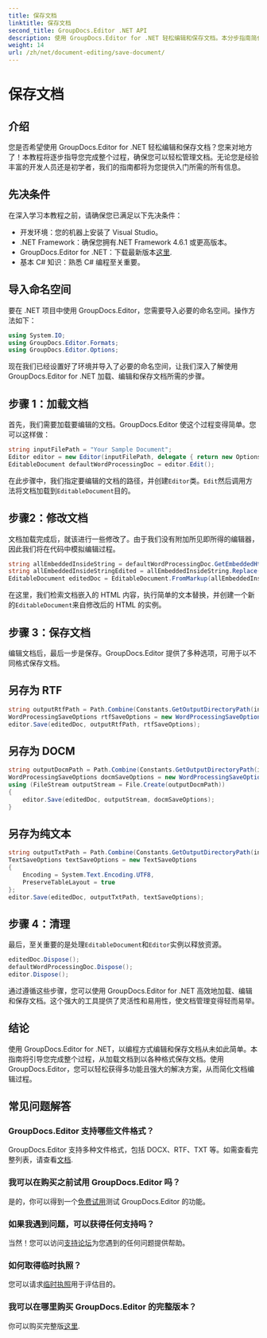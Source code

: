 ```yaml
---
title: 保存文档
linktitle: 保存文档
second_title: GroupDocs.Editor .NET API
description: 使用 GroupDocs.Editor for .NET 轻松编辑和保存文档。本分步指南简化了开发人员的流程。
weight: 14
url: /zh/net/document-editing/save-document/
---
```


# 保存文档

## 介绍
您是否希望使用 GroupDocs.Editor for .NET 轻松编辑和保存文档？您来对地方了！本教程将逐步指导您完成整个过程，确保您可以轻松管理文档。无论您是经验丰富的开发人员还是初学者，我们的指南都将为您提供入门所需的所有信息。
## 先决条件
在深入学习本教程之前，请确保您已满足以下先决条件：
- 开发环境：您的机器上安装了 Visual Studio。
- .NET Framework：确保您拥有.NET Framework 4.6.1 或更高版本。
-  GroupDocs.Editor for .NET：下载最新版本[这里](https://releases.groupdocs.com/editor/net/).
- 基本 C# 知识：熟悉 C# 编程至关重要。
## 导入命名空间
要在 .NET 项目中使用 GroupDocs.Editor，您需要导入必要的命名空间。操作方法如下：
```csharp
using System.IO;
using GroupDocs.Editor.Formats;
using GroupDocs.Editor.Options;
```
现在我们已经设置好了环境并导入了必要的命名空间，让我们深入了解使用 GroupDocs.Editor for .NET 加载、编辑和保存文档所需的步骤。
## 步骤 1：加载文档
首先，我们需要加载要编辑的文档。GroupDocs.Editor 使这个过程变得简单。您可以这样做：

```csharp
string inputFilePath = "Your Sample Document";
Editor editor = new Editor(inputFilePath, delegate { return new Options.WordProcessingLoadOptions(); });
EditableDocument defaultWordProcessingDoc = editor.Edit();
```
在此步骤中，我们指定要编辑的文档的路径，并创建`Editor`类。`Edit`然后调用方法将文档加载到`EditableDocument`目的。
## 步骤2：修改文档
文档加载完成后，就该进行一些修改了。由于我们没有附加所见即所得的编辑器，因此我们将在代码中模拟编辑过程。

```csharp
string allEmbeddedInsideString = defaultWordProcessingDoc.GetEmbeddedHtml();
string allEmbeddedInsideStringEdited = allEmbeddedInsideString.Replace("Subtitle", "Edited subtitle");
EditableDocument editedDoc = EditableDocument.FromMarkup(allEmbeddedInsideStringEdited, null);
```
在这里，我们检索文档嵌入的 HTML 内容，执行简单的文本替换，并创建一个新的`EditableDocument`来自修改后的 HTML 的实例。
## 步骤 3：保存文档
编辑文档后，最后一步是保存。GroupDocs.Editor 提供了多种选项，可用于以不同格式保存文档。
## 另存为 RTF
```csharp
string outputRtfPath = Path.Combine(Constants.GetOutputDirectoryPath(inputFilePath), "editedDoc.rtf");
WordProcessingSaveOptions rtfSaveOptions = new WordProcessingSaveOptions(WordProcessingFormats.Rtf);
editor.Save(editedDoc, outputRtfPath, rtfSaveOptions);
```
## 另存为 DOCM
```csharp
string outputDocmPath = Path.Combine(Constants.GetOutputDirectoryPath(inputFilePath), "editedDoc.docm");
WordProcessingSaveOptions docmSaveOptions = new WordProcessingSaveOptions(WordProcessingFormats.Docm);
using (FileStream outputStream = File.Create(outputDocmPath))
{
    editor.Save(editedDoc, outputStream, docmSaveOptions);
}
```
## 另存为纯文本
```csharp
string outputTxtPath = Path.Combine(Constants.GetOutputDirectoryPath(inputFilePath), "editedDoc.txt");
TextSaveOptions textSaveOptions = new TextSaveOptions
{
    Encoding = System.Text.Encoding.UTF8,
    PreserveTableLayout = true
};
editor.Save(editedDoc, outputTxtPath, textSaveOptions);
```
## 步骤 4：清理
最后，至关重要的是处理`EditableDocument`和`Editor`实例以释放资源。
```csharp
editedDoc.Dispose();
defaultWordProcessingDoc.Dispose();
editor.Dispose();
```
通过遵循这些步骤，您可以使用 GroupDocs.Editor for .NET 高效地加载、编辑和保存文档。这个强大的工具提供了灵活性和易用性，使文档管理变得轻而易举。
## 结论
使用 GroupDocs.Editor for .NET，以编程方式编辑和保存文档从未如此简单。本指南将引导您完成整个过程，从加载文档到以各种格式保存文档。使用 GroupDocs.Editor，您可以轻松获得多功能且强大的解决方案，从而简化文档编辑过程。
## 常见问题解答
### GroupDocs.Editor 支持哪些文件格式？
GroupDocs.Editor 支持多种文件格式，包括 DOCX、RTF、TXT 等。如需查看完整列表，请查看[文档](https://tutorials.groupdocs.com/editor/net/).
### 我可以在购买之前试用 GroupDocs.Editor 吗？
是的，你可以得到一个[免费试用](https://releases.groupdocs.com/)测试 GroupDocs.Editor 的功能。
### 如果我遇到问题，可以获得任何支持吗？
当然！您可以访问[支持论坛](https://forum.groupdocs.com/c/editor/20)为您遇到的任何问题提供帮助。
### 如何取得临时执照？
您可以请求[临时执照](https://purchase.groupdocs.com/temporary-license/)用于评估目的。
### 我可以在哪里购买 GroupDocs.Editor 的完整版本？
你可以购买完整版[这里](https://purchase.groupdocs.com/buy).
